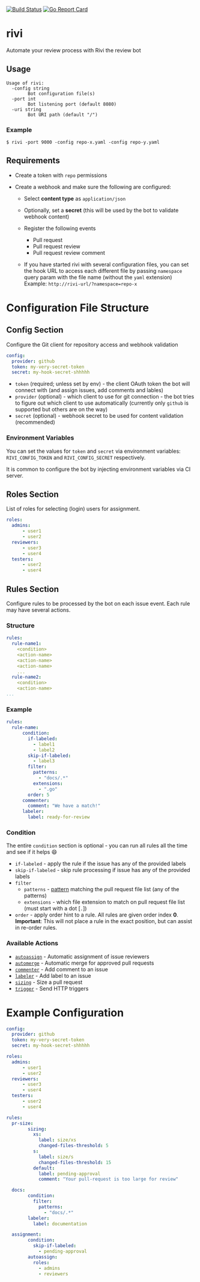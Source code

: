 [![Build Status](https://travis-ci.org/bivas/rivi.svg?branch=development)](https://travis-ci.org/bivas/rivi)
[![Go Report Card](https://goreportcard.com/badge/github.com/bivas/rivi)](https://goreportcard.com/report/github.com/bivas/rivi)

# rivi
Automate your review process with Rivi the review bot

## Usage
```
Usage of rivi:
  -config string
    	Bot configuration file(s)
  -port int
    	Bot listening port (default 8080)
  -uri string
    	Bot URI path (default "/")
```
### Example
```
$ rivi -port 9000 -config repo-x.yaml -config repo-y.yaml
```

## Requirements

- Create a token with `repo` permissions
- Create a webhook and make sure the following are configured:

  - Select **content type** as `application/json`
  - Optionally, set a **secret** (this will be used by the bot to validate webhook content)
  - Register the following events
    - Pull request
    - Pull request review
    - Pull request review comment
    
  - If you have started rivi with several configuration files, you can set the hook URL to access each different file by passing `namespace` query param with the file name (without the `yaml` extension)
  Example: `http://rivi-url/?namespace=repo-x`

# Configuration File Structure

## Config Section

Configure the Git client for repository access and webhook validation
```yaml
config:
  provider: github
  token: my-very-secret-token
  secret: my-hook-secret-shhhhh 
```

- `token` (required; unless set by env) - the client OAuth token the bot will connect with (and assign issues, add comments and lables)
- `provider` (optional) - which client to use for git connection - the bot tries to figure out which client to use automatically (currently only `github` is supported but others are on the way)
- `secret` (optional) - webhook secret to be used for content validation (recommended)

### Environment Variables

You can set the values for `token` and `secret` via environment variables: 
`RIVI_CONFIG_TOKEN` and `RIVI_CONFIG_SECRET` respectively.

It is common to configure the bot by injecting environment variables via CI server.

## Roles Section

List of roles for selecting (login) users for assignment. 
```yaml
roles:
  admins:
      - user1
      - user2
  reviewers:
      - user3
      - user4
  testers:
      - user2
      - user4
```

## Rules Section

Configure rules to be processed by the bot on each issue event. Each rule may have several actions.
### Structure

```yaml
rules:
  rule-name1:
    <condition>
    <action-name>
    <action-name>
    <action-name>
    ...
  rule-name2:
    <condition>
    <action-name>
...
```

### Example
```yaml
rules:
  rule-name:
      condition:
        if-labeled:
          - label1
          - label2
        skip-if-labeled:
          - label3
        filter:
          patterns: 
            - "docs/.*"
          extensions: 
            - ".go"
        order: 5
      commenter:
        comment: "We have a match!"
      labeler:
        label: ready-for-review
```
### Condition

The entire `condition` section is optional - you can run all rules all the time and see if it helps :smile:
- `if-labeled` - apply the rule if the issue has any of the provided labels
- `skip-if-labeled` - skip rule processing if issue has any of the provided labels
- `filter`
  - `patterns` - [pattern](https://golang.org/s/re2syntax) matching the pull request file list (any of the patterns)
  - `extensions` - which file extension to match on pull request file list (must start with a dot [`.`])
- `order` - apply order hint to a rule. All rules are given order index **0**. 
**Important**: This will not place a rule in the exact position, but can assist in re-order rules. 

### Available Actions
- [`autoassign`](bot/actions/autoassign/autoassign.md) - Automatic assignment of issue reviewers
- [`automerge`](bot/actions/automerge/automerge.md) - Automatic merge for approved pull requests
- [`commenter`](bot/actions/commenter/commenter.md) - Add comment to an issue
- [`labeler`](bot/actions/labeler/labeler.md) - Add label to an issue
- [`sizing`](bot/actions/sizing/sizing.md) - Size a pull request
- [`trigger`](bot/actions/trigger/trigger.md) - Send HTTP triggers

# Example Configuration

```yaml
config:
  provider: github
  token: my-very-secret-token
  secret: my-hook-secret-shhhhh

roles:
  admins:
      - user1
      - user2
  reviewers:
      - user3
      - user4
  testers:
      - user2
      - user4

rules:
  pr-size:
        sizing:
          xs:
            label: size/xs
            changed-files-threshold: 5
          s:
            label: size/s
            changed-files-threshold: 15
          default:
            label: pending-approval
            comment: "Your pull-request is too large for review"

  docs:
        condition:
          filter:
            patterns: 
              - "docs/.*"
        labeler:
          label: documentation

  assignment:
        condition:
          skip-if-labeled:
            - pending-approval
        autoassign:
          roles:
            - admins
            - reviewers
```
